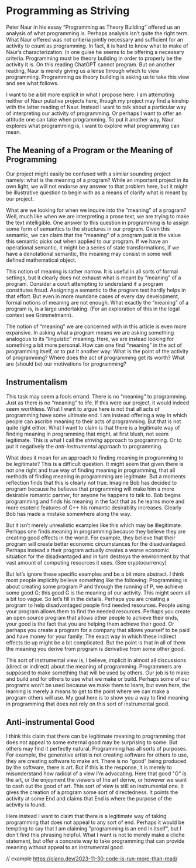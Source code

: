 # Programming as Striving

Peter Naur in his essay “Programming as Theory Building” offered us an analysis of what programming is. Perhaps analysis isn’t quite the right term. What Naur offered was not critieria jointly necessary and sufficient for an activity to count as programming. In fact, it is hard to know what to make of Naur’s characterization. In one guise he seems to be offering a necessary criteria. Programming must be theory building in order to properly be the activity it is. On this reading ChatGPT cannot program. But on another reading, Naur is merely giving us a lense through which to view programming. Programming *as* theory building is asking us to take this view and see what follows.

I want to be a bit more explicit in what I propose here. I am attempting neither of Naur putative projects here, though my project may find a kinship with the latter reading of Naur. Instead I want to talk about a particular way of interpreting our activity of programming. Or perhaps I want to offer an attitude one can take when programming. To put it another way, Naur explores what programming is, I want to explore what programming can mean.

## The Meaning of a Program or the Meaning of Programming

Our project might easily be confused with a similar sounding project namely: what is the meaning of a program?  While an important project in its own light, we will not endorse any answer to that problem here, but it might be illustrative question to begin with as a means of clarify what is meant by our project.

What are we looking for when we inquire into the “meaning” of a program? Well, much like when we are interpreting a prose text, we are trying to make the text intelligible. One answer to this question in programming is to assign some form of semantics to the structures in our program. Given this semantic, we can claim that the “meaning” of a program just is the value this semantic picks out when applied to our program. If we have an operational semantic, it might be a series of state transformations, if we have a denotational semantic, the meaning may consist in some well defined mathematical object.

This notion of meaning is rather narrow. It is useful in all sorts of formal settings, but it clearly does not exhaust what is meant by “meaning” of a program. Consider a court attempting to understand if a program constitutes fraud. Assigning a semantic to the program text hardly helps in that effort. But even in more mundane cases of every day development, formal notions of meaning are not enough. What exactly the “meaning” of a program is, is a large undertaking. (For an exploration of this in the legal context see Grimmelmann).

The notion of “meaning” we are concerned with in this article is even more expansive. In asking what a program means we are asking something analogous to its “linguistic” meaning. Here, we are instead looking for something a bit more personal. How can one find “meaning” in the act of programming itself, or to put it another way: What is the point of the activity of programming? Where does the act of programming get its worth? What are (should be) our motivations for programming?

## Instrumentalism

This task may seem a fools errand. There is no “meaning” to programming. Just as there is no “meaning” to life. If this were our project, it would indeed seem worthless. What I want to argue here is not that all acts of programming have some ultimate end. I am instead offering a way in which people can ascribe meaning to their acts of programming. But that is not quite right either. What I want to claim is that there is a legitimate way of finding meaning in programming that might, at first blush, not seem legitimate. This is what I call the *striving* approach to programming. Or to put it negatively the *anti-instrumental* approach to programming.

What does it mean for an approach to finding meaning in programming to be legitimate? This is a difficult question. It might seem that given there is not one right and true way of finding meaning in programming, that all methods of finding meaning in programming are legitmate. But a moments reflection finds that this is clearly not true. Imagine Bob has decided to program because he believes that programming will make him a more desirable romantic partner, for anyone he happens to talk to. Bob begins programming and finds his meaning in the fact that as he learns more and more esoteric features of C++ his romantic desirablity increases. Clearly Bob has made a mistake somewhere along the way.

But it isn’t merely unrealistic examples like this which may be illegitimate. Perhaps one finds meaning in programming because they believe they are creating good effects in the world. For example, they believe that their program will create better economic circumstances for the disadvantaged. Perhaps instead a their program actually creates a worse economic situation for the disadvantaged and in turn destroys the environment by that vast amount of computing resources it uses. (See cryptocurrency)

But let’s ignore these specific examples and be a bit more abstract. I think most people implicitly believe something like the following: Programming is about creating some program P and through the running of P, we achieve some good G; this good G is the meaning of our activity. This might seem all a bit too vague. So let’s fill in the details. Perhaps you are creating a program to help disadvantaged people find needed resources. People using your program allows them to find the needed resources. Perhaps you create an open source program that allows other people to achieve their ends, your good is the fact that you are helping them achieve their good. Or perhaps you create a program for a company that allows yourself to be paid and have money for your family. The exact way in which these indirect effects tie up might be a bit complicated. But the point is that in all of them the meaning you derive from program is derivative from some other good.

This sort of instrumental view is, I believe, implicit in almost all discussions (direct or indirect) about the meaning of programming. Programmers are supposed to make something that will be used by others. Our job is to make and build and for others to use what we make or build. Perhaps some of our programs won’t be used because we make them to learn, but even here, the learning is merely a means to get to the point where we can make a program others will use. My goal here is to show you a way to find meaning in programming that does not rely on this sort of instrumental good.

## Anti-instrumental Good

I think this claim that there can be legitimate meaning to programming that does not appeal to some external good may be surprising to some. But others may find it perfectly natural. Programming has all sorts of purposes. For example, the generative artist is not creating software for others to use, they are creating software to make art. There is no "good" being produced by the software, there is art. But if this is the response, it is merely to misunderstand how radical of a view I'm advocating. Here that good "G" is the art, or the enjoyment the viewers of the art derive, or however we want to cash out the good of art. This sort of view is still an instrumental one. It gives the creation of a program some sort of directedness. It points the activity at some End and claims that End is where the purpose of the activity is found.

Here instead I want to claim that there is a legitimate way of taking programming that does not appeal to any sort of end. Perhaps it would be tempting to say that I am claiming "programming is an end in itself", but I don't find this phrasing helpful. What I want is not to merely make a cliche statement, but offer a concrete way to take programming that can provide meaning without appeal to an instrumental good.









// example https://olano.dev/2023-11-30-code-is-run-more-than-read/
